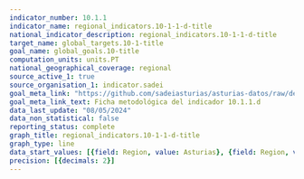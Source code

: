 ```yaml
---
indicator_number: 10.1.1
indicator_name: regional_indicators.10-1-1-d-title
national_indicator_description: regional_indicators.10-1-1-d-title
target_name: global_targets.10-1-title
goal_name: global_goals.10-title
computation_units: units.PT
national_geographical_coverage: regional
source_active_1: true
source_organisation_1: indicator.sadei
goal_meta_link: "https://github.com/sadeiasturias/asturias-datos/raw/develop/descargas/metodologia/10.1.1.d.pdf"
goal_meta_link_text: Ficha metodológica del indicador 10.1.1.d
data_last_update: "08/05/2024"
data_non_statistical: false
reporting_status: complete
graph_title: regional_indicators.10-1-1-d-title
graph_type: line
data_start_values: [{field: Region, value: Asturias}, {field: Region, value: España}]
precision: [{decimals: 2}]
---
```

